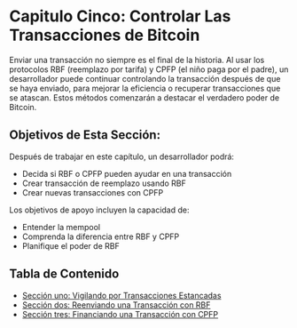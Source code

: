 # Capitulo Cinco: Controlar Las Transacciones de Bitcoin 

Enviar una transacción no siempre es el final de la historia. Al usar los protocolos RBF (reemplazo por tarifa) y CPFP (el niño paga por el padre), un desarrollador puede continuar controlando la transacción después de que se haya enviado, para mejorar la eficiencia o recuperar transacciones que se atascan. Estos métodos comenzarán a destacar el verdadero poder de Bitcoin.

## Objetivos de Esta Sección:

Después de trabajar en este capítulo, un desarrollador podrá:

   * Decida si RBF o CPFP pueden ayudar en una transacción
   * Crear transacción de reemplazo usando RBF
   * Crear nuevas transacciones con CPFP
   
Los objetivos de apoyo incluyen la capacidad de:

   * Entender la mempool
   * Comprenda la diferencia entre RBF y CPFP
   * Planifique el poder de RBF
   
## Tabla de Contenido
   
   * [Sección uno: Vigilando por Transacciones Estancadas](05_1_Vigilando_por_Transacciones_Estancadas.md)
   * [Sección dos: Reenviando una Transacción con RBF](05_2_Reenviando_a_Transaccion_con_RBF.md)
   * [Sección tres: Financiando una Transacción con CPFP](05_3_Financiando_una_Transaccion_con_CPFP.md)
